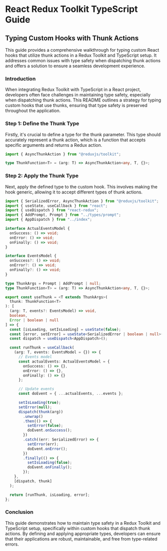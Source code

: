 # React Redux Toolkit TypeScript Guide

## Typing Custom Hooks with Thunk Actions

This guide provides a comprehensive walkthrough for typing custom React hooks that utilize thunk actions in a Redux Toolkit and TypeScript setup. It addresses common issues with type safety when dispatching thunk actions and offers a solution to ensure a seamless development experience.

### Introduction

When integrating Redux Toolkit with TypeScript in a React project, developers often face challenges in maintaining type safety, especially when dispatching thunk actions. This README outlines a strategy for typing custom hooks that use thunks, ensuring that type safety is preserved throughout the application.

### Step 1: Define the Thunk Type

Firstly, it's crucial to define a type for the thunk parameter. This type should accurately represent a thunk action, which is a function that accepts specific arguments and returns a Redux action.

```typescript
import { AsyncThunkAction } from "@reduxjs/toolkit";

type ThunkFunction<T> = (arg: T) => AsyncThunkAction<any, T, {}>;
```

### Step 2: Apply the Thunk Type

Next, apply the defined type to the custom hook. This involves making the hook generic, allowing it to accept different types of thunk actions.

```typescript
import { SerializedError, AsyncThunkAction } from "@reduxjs/toolkit";
import { useState, useCallback } from "react";
import { useDispatch } from "react-redux";
import { AddPrompt, Prompt } from "../types/prompt";
import { AppDispatch } from "../index";

interface ActualEventsModel {
  onSuccess: () => void;
  onError: () => void;
  onFinally: () => void;
}

interface EventsModel {
  onSuccess?: () => void;
  onError?: () => void;
  onFinally?: () => void;
}

type ThunkArgs = Prompt | AddPrompt | null;
type ThunkFunction<T> = (arg: T) => AsyncThunkAction<any, T, {}>;

export const useThunk = <T extends ThunkArgs>(
  thunk: ThunkFunction<T>
): [
  (arg: T, events?: EventsModel) => void,
  boolean,
  Error | boolean | null
] => {
  const [isLoading, setIsLoading] = useState(false);
  const [error, setError] = useState<SerializedError | boolean | null>(null);
  const dispatch = useDispatch<AppDispatch>();

  const runThunk = useCallback(
    (arg: T, events: EventsModel = {}) => {
      // Events model
      const actualEvents: ActualEventsModel = {
        onSuccess: () => {},
        onError: () => {},
        onFinally: () => {}
      };

      // Update events
      const doEvent = { ...actualEvents, ...events };

      setIsLoading(true);
      setError(null);
      dispatch(thunk(arg))
        .unwrap()
        .then(() => {
          setError(false);
          doEvent.onSuccess();
        })
        .catch((err: SerializedError) => {
          setError(err);
          doEvent.onError();
        })
        .finally(() => {
          setIsLoading(false);
          doEvent.onFinally();
        });
    },
    [dispatch, thunk]
  );

  return [runThunk, isLoading, error];
};
```

### Conclusion

This guide demonstrates how to maintain type safety in a Redux Toolkit and TypeScript setup, specifically within custom hooks that dispatch thunk actions. By defining and applying appropriate types, developers can ensure that their applications are robust, maintainable, and free from type-related errors.
